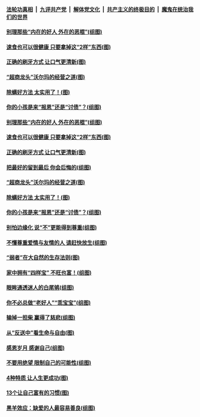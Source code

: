 ####  [法轮功真相](../../../../basic/blob/master/README.md?t=09031826) &nbsp;|&nbsp; [九评共产党](../../../../9ping.md/blob/master/README.md?t=09031826) &nbsp;|&nbsp; [解体党文化](../../../../jtdwh.md/blob/master/README.md?t=09031826)  &nbsp;|&nbsp; [共产主义的终极目的](../../../../gczydzjmd.md/blob/master/README.md?t=09031826) &nbsp;|&nbsp; [魔鬼在统治我们的世界](../../../../mgztzwmdsj.md/blob/master/README.md?t=09031826) 

#### [别理那些“内在的好人 外在的恶棍”(组图)](../pages/p8/906036.md?t=09031826) 

#### [速食也可以很健康 只要拿掉这“2样”东西(图)](../pages/p8/906033.md?t=09031826) 

#### [正确的刷牙方式 让口气更清新(图)](../pages/p8/905419.md?t=09031826) 

#### [“超商龙头”沃尔玛的经营之道(图)](../pages/p8/905459.md?t=09031826) 

#### [除螨好方法 太实用了！(图)](../pages/p8/905793.md?t=09031826) 

#### [你的小孩是来“报恩”还是“讨债”？(组图)](../pages/p8/905242.md?t=09031826) 

#### [别理那些“内在的好人 外在的恶棍”(组图)](../pages/p8/906036.md?t=09031826) 

#### [速食也可以很健康 只要拿掉这“2样”东西(图)](../pages/p8/906033.md?t=09031826) 

#### [正确的刷牙方式 让口气更清新(图)](../pages/p8/905419.md?t=09031826) 

#### [把最好的留到最后 你会后悔的(组图)](../pages/p8/905413.md?t=09031826) 

#### [“超商龙头”沃尔玛的经营之道(图)](../pages/p8/905459.md?t=09031826) 

#### [除螨好方法 太实用了！(图)](../pages/p8/905793.md?t=09031826) 

#### [你的小孩是来“报恩”还是“讨债”？(组图)](../pages/p8/905242.md?t=09031826) 

#### [别怕边缘化 说“不”更能得到尊重(组图)](../pages/p8/905729.md?t=09031826) 

#### [不懂尊重爱情与友情的人 请赶快放生(组图)](../pages/p8/905758.md?t=09031826) 

#### [“弱者”在大自然的生存法则(图)](../pages/p8/905465.md?t=09031826) 

#### [家中拥有“四样宝” 不旺也富！(组图)](../pages/p8/905766.md?t=09031826) 

#### [眼眸通透迷人的白尾鸲(组图)](../pages/p8/905742.md?t=09031826) 

#### [你不必总做“老好人”“乖宝宝”(组图)](../pages/p8/905417.md?t=09031826) 

#### [输掉一担柴 赢得了慈悲(组图)](../pages/p8/905528.md?t=09031826) 

#### [从“反送中”看生命与自由(图)](../pages/p8/905218.md?t=09031826) 

#### [感恩岁月 感谢自己(组图)](../pages/p8/905639.md?t=09031826) 

#### [不要用绝望 限制自己的可能性(组图)](../pages/p8/905416.md?t=09031826) 

#### [4种特质 让人生更成功(图)](../pages/p8/905421.md?t=09031826) 

#### [13个让自己富有的习惯(图)](../pages/p8/905225.md?t=09031826) 

#### [黑羊效应：缺爱的人最容易善良(组图)](../pages/p8/905414.md?t=09031826) 

